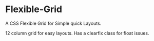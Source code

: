 Flexible-Grid
=============

A CSS Flexible Grid for Simple quick Layouts.

12 column grid for easy layouts. Has a clearfix class for float issues.

